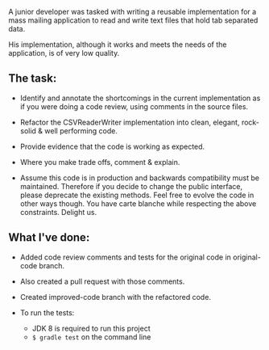 A junior developer was tasked with writing a reusable implementation for a mass mailing application to read and write text files that hold tab separated data.
 
 His implementation, although it works and meets the needs of the application, is of very low quality.
 
 The task:
 -
 
 - Identify and annotate the shortcomings in the current implementation as if you were doing a code review, using comments in the source files.
 
 - Refactor the CSVReaderWriter implementation into clean, elegant, rock-solid & well performing code.

 - Provide evidence that the code is working as expected.
 
 - Where you make trade offs, comment & explain.
 
 - Assume this code is in production and backwards compatibility must be maintained. Therefore if you decide to change the public interface, please deprecate the existing methods. Feel free to evolve the code in other ways though. You have carte blanche while respecting the above constraints. Delight us.
 
 
 What I've done:
 - 
 
 - Added code review comments and tests for the original code in original-code branch.
 - Also created a pull request with those comments.
 - Created improved-code branch with the refactored code.
 
 - To run the tests:
    - JDK 8 is required to run this project
    - `$ gradle test` on the command line
